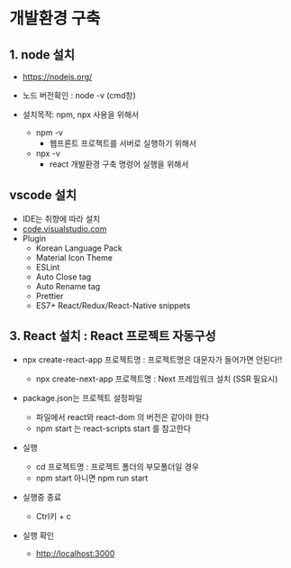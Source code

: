 # 개발환경 구축

## 1. node 설치

- https://nodejs.org/
- 노드 버전확인 : node -v (cmd창)

- 설치목적: npm, npx 사용을 위해서
  - npm -v
    - 웹프론트 프로젝트를 서버로 실행하기 위해서
  - npx -v
    - react 개발환경 구축 명령어 실행을 위해서

## vscode 설치

- IDE는 취향에 따라 설치
- [code.visualstudio.com](https://code.visualstudio.com/)
- Plugin
  - Korean Language Pack
  - Material Icon Theme
  - ESLint
  - Auto Close tag
  - Auto Rename tag
  - Prettier
  - ES7+ React/Redux/React-Native snippets

## 3. React 설치 : React 프로젝트 자동구성

- npx create-react-app 프로젝트명 : 프로젝트명은 대문자가 들어가면 안된다!!
  - npx create-next-app 프로젝트명 : Next 프레임워크 설치 (SSR 필요시)
- package.json는 프로젝트 설정파일

  - 파일에서 react와 react-dom 의 버전은 같아야 한다
  - npm start 는 react-scripts start 를 참고한다

- 실행
  - cd 프로젝트명 : 프로젝트 폴더의 부모폴더일 경우
  - npm start 아니면 npm run start
- 실행중 종료
  - Ctrl키 + c
- 실행 확인
  - [http://localhost:3000](http://localhost:3000)
